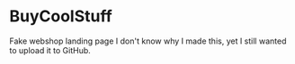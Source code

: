# BuyCoolStuff
Fake webshop landing page
I don't know why I made this, yet I still wanted to upload it to GitHub.
